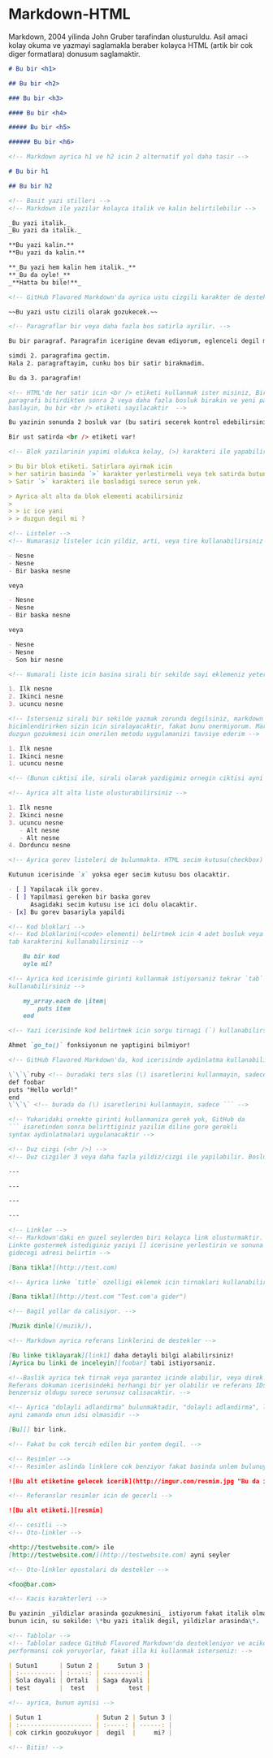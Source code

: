 # Markdown-HTML

Markdown, 2004 yilinda John Gruber tarafindan olusturuldu. Asil amaci kolay okuma ve yazmayi saglamakla beraber kolayca HTML (artik bir cok diger formatlara) donusum saglamaktir.

<!-- Markdown, HTML'i kapsar, yani her HTML dosyasi gecerli bir Markdown dosyasidir, bu demektir
ki Markdown icerisinde HTML etiketleri kullanabiliriz, ornegin bu yorum elementi, ve
markdown isleyicisinde etki etmezler. Fakat, markdown dosyasi icerisinde HTML elementi olusturursaniz,
bu elementin iceriginde markdown soz dizimlerini kullanamazsiniz. -->

<!-- Markdown ayrica isleyiciden isleyiciye farklilik gosterebilir. Bu rehberde
evrensel ozelliklere uygun anlatimlar olacaktir. Bir cok isleyici bu rehberdeki
anlatimlari destekler -->

<!-- Basliklar -->
<!-- Kolayca <h1>'den <h6>'ya HTML etiketleri olusturabilirsiniz.
Kare (#) sayisi bu elementin numarasini belirleyecek ve devaminda getirdiginiz
yazi bu elementin icerigi olacaktir
-->

````md
# Bu bir <h1>

## Bu bir <h2>

### Bu bir <h3>

#### Bu bir <h4>

##### Bu bir <h5>

###### Bu bir <h6>

<!-- Markdown ayrica h1 ve h2 icin 2 alternatif yol daha tasir -->

# Bu bir h1

## Bu bir h2

<!-- Basit yazi stilleri -->
<!-- Markdown ile yazilar kolayca italik ve kalin belirtilebilir -->

_Bu yazi italik._
_Bu yazi da italik._

**Bu yazi kalin.**
**Bu yazi da kalin.**

**_Bu yazi hem kalin hem italik._**
**_Bu da oyle!_**
_**Hatta bu bile!**_

<!-- GitHub Flavored Markdown'da ayrica ustu cizgili karakter de desteklenir: -->

~~Bu yazi ustu cizili olarak gozukecek.~~

<!-- Paragraflar bir veya daha fazla bos satirla ayrilir. -->

Bu bir paragraf. Paragrafin icerigine devam ediyorum, eglenceli degil mi?

simdi 2. paragrafima gectim.
Hala 2. paragraftayim, cunku bos bir satir birakmadim.

Bu da 3. paragrafim!

<!-- HTML'de her satir icin <br /> etiketi kullanmak ister misiniz, Bir
paragrafi bitirdikten sonra 2 veya daha fazla bosluk birakin ve yeni paragrafa
baslayin, bu bir <br /> etiketi sayilacaktir  -->

Bu yazinin sonunda 2 bosluk var (bu satiri secerek kontrol edebilirsiniz).

Bir ust satirda <br /> etiketi var!

<!-- Blok yazilarinin yapimi oldukca kolay, (>) karakteri ile yapabilirsiniz  -->

> Bu bir blok etiketi. Satirlara ayirmak icin
> her satirin basinda `>` karakter yerlestirmeli veya tek satirda butun icerigi yazabilirsiniz.
> Satir `>` karakteri ile basladigi surece sorun yok.

> Ayrica alt alta da blok elementi acabilirsiniz
>
> > ic ice yani
> > duzgun degil mi ?

<!-- Listeler -->
<!-- Numarasiz listeler icin yildiz, arti, veya tire kullanabilirsiniz -->

- Nesne
- Nesne
- Bir baska nesne

veya

- Nesne
- Nesne
- Bir baska nesne

veya

- Nesne
- Nesne
- Son bir nesne

<!-- Numarali liste icin basina sirali bir sekilde sayi eklemeniz yeterli -->

1. Ilk nesne
2. Ikinci nesne
3. ucuncu nesne

<!-- Isterseniz sirali bir sekilde yazmak zorunda degilsiniz, markdown
bicimlendirirken sizin icin siralayacaktir, fakat bunu onermiyorum. Markdown dosyasinin
duzgun gozukmesi icin onerilen metodu uygulamanizi tavsiye ederim -->

1. Ilk nesne
1. Ikinci nesne
1. ucuncu nesne

<!-- (Bunun ciktisi ile, sirali olarak yazdigimiz ornegin ciktisi ayni olacaktir) -->

<!-- Ayrica alt alta liste olusturabilirsiniz -->

1. Ilk nesne
2. Ikinci nesne
3. ucuncu nesne
   - Alt nesne
   - Alt nesne
4. Dorduncu nesne

<!-- Ayrica gorev listeleri de bulunmakta. HTML secim kutusu(checkbox) olusturacaktir. -->

Kutunun icerisinde `x` yoksa eger secim kutusu bos olacaktir.

- [ ] Yapilacak ilk gorev.
- [ ] Yapilmasi gereken bir baska gorev
      Asagidaki secim kutusu ise ici dolu olacaktir.
- [x] Bu gorev basariyla yapildi

<!-- Kod bloklari -->
<!-- Kod bloklarini(<code> elementi) belirtmek icin 4 adet bosluk veya bir
tab karakterini kullanabilirsiniz -->

    Bu bir kod
    oyle mi?

<!-- Ayrica kod icerisinde girinti kullanmak istiyorsaniz tekrar `tab` veya `4 bosluk`
kullanabilirsiniz -->

    my_array.each do |item|
        puts item
    end

<!-- Yazi icerisinde kod belirtmek icin sorgu tirnagi (`) kullanabilirsiniz -->

Ahmet `go_to()` fonksiyonun ne yaptigini bilmiyor!

<!-- GitHub Flavored Markdown'da, kod icerisinde aydinlatma kullanabilirsiniz -->

\`\`\`ruby <!-- buradaki ters slas (\) isaretlerini kullanmayin, sadece ```ruby ! -->
def foobar
puts "Hello world!"
end
\`\`\` <!-- burada da (\) isaretlerini kullanmayin, sadece ``` -->

<!-- Yukaridaki ornekte girinti kullanmaniza gerek yok, GitHub da
``` isaretinden sonra belirttiginiz yazilim diline gore gerekli
syntax aydinlatmalari uygulanacaktir -->

<!-- Duz cizgi (<hr />) -->
<!-- Duz cizgiler 3 veya daha fazla yildiz/cizgi ile yapilabilir. Bosluklar onemsiz. -->

---

---

---

---

<!-- Linkler -->
<!-- Markdown'daki en guzel seylerden biri kolayca link olusturmaktir.
Linkte gostermek istediginiz yaziyi [] icerisine yerlestirin ve sonuna parantezler icerisinde ()
gidecegi adresi belirtin -->

[Bana tikla!](http://test.com)

<!-- Ayrica linke `title` ozelligi eklemek icin tirnaklari kullanabilirsiniz -->

[Bana tikla!](http://test.com "Test.com'a gider")

<!-- Bagil yollar da calisiyor. -->

[Muzik dinle](/muzik/).

<!-- Markdown ayrica referans linklerini de destekler -->

[Bu linke tiklayarak][link1] daha detayli bilgi alabilirsiniz!
[Ayrica bu linki de inceleyin][foobar] tabi istiyorsaniz.

<!--Baslik ayrica tek tirnak veya parantez icinde olabilir, veya direk yazilabilir.
Referans dokuman icerisindeki herhangi bir yer olabilir ve referans IDsi
benzersiz oldugu surece sorunsuz calisacaktir. -->

<!-- Ayrica "dolayli adlandirma" bulunmaktadir, "dolayli adlandirma", linkin yazisinin
ayni zamanda onun idsi olmasidir -->

[Bu][] bir link.

<!-- Fakat bu cok tercih edilen bir yontem degil. -->

<!-- Resimler -->
<!-- Resimler aslinda linklere cok benziyor fakat basinda unlem bulunuyor! -->

![Bu alt etiketine gelecek icerik](http://imgur.com/resmim.jpg "Bu da istege bagli olan bir baslik")

<!-- Referanslar resimler icin de gecerli -->

![Bu alt etiketi.][resmim]

<!-- cesitli -->
<!-- Oto-linkler -->

<http://testwebsite.com/> ile
[http://testwebsite.com/](http://testwebsite.com) ayni seyler

<!-- Oto-linkler epostalari da destekler -->

<foo@bar.com>

<!-- Kacis karakterleri -->

Bu yazinin _yildizlar arasinda gozukmesini_ istiyorum fakat italik olmamasini istiyorum,
bunun icin, su sekilde: \*bu yazi italik degil, yildizlar arasinda\*.

<!-- Tablolar -->
<!-- Tablolar sadece GitHub Flavored Markdown'da destekleniyor ve acikcasi
performansi cok yoruyorlar, fakat illa ki kullanmak isterseniz: -->

| Sutun1      | Sutun 2 |     Sutun 3 |
| :---------- | :-----: | ----------: |
| Sola dayali | Ortali  | Saga dayali |
| test        |  test   |        test |

<!-- ayrica, bunun aynisi -->

| Sutun 1               | Sutun 2 | Sutun 3 |
| :-------------------- | :-----: | ------: |
| cok cirkin goozukuyor |  degil  |     mi? |

<!-- Bitis! -->
````
